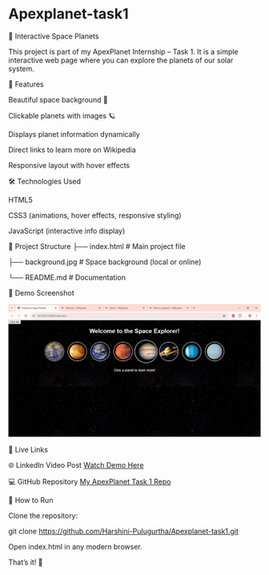 # Apexplanet-task1
🌌 Interactive Space Planets

This project is part of my ApexPlanet Internship – Task 1.
It is a simple interactive web page where you can explore the planets of our solar system.

🚀 Features

Beautiful space background 🌌

Clickable planets with images 🪐

Displays planet information dynamically

Direct links to learn more on Wikipedia

Responsive layout with hover effects

🛠️ Technologies Used

HTML5

CSS3 (animations, hover effects, responsive styling)

JavaScript (interactive info display)

📂 Project Structure
├── index.html    # Main project file

├── background.jpg    # Space background (local or online)

└── README.md         # Documentation

📸 Demo Screenshot

![Interactive Space Planets Screenshot](./task.png)


🔗 Live Links

🌐 LinkedIn Video Post
[Watch Demo Here](https://www.linkedin.com/posts/harshini-pulugurtha_apexplanet-internship-frontend-activity-7375425571947864065-WnMZ?utm_source=share&utm_medium=member_desktop&rcm=ACoAAEN1RX4BlL_IutP1rHCeyqfXw3vsoeUxF0U)  


💻 GitHub Repository
[My ApexPlanet Task 1 Repo](https://github.com/Harshini-Pulugurtha/Apexplanet-task1)


📖 How to Run

Clone the repository:

git clone https://github.com/Harshini-Pulugurtha/Apexplanet-task1.git


Open index.html in any modern browser.

That’s it! 🎉

